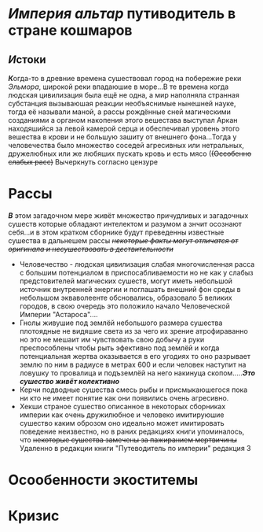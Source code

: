 #  *Империя альтар* путиводитель в стране кошмаров

## *И*стоки

***К***огда-то в древние времена сушествовал город на побережие реки *Эльмора*, широкой реки впадаюшие в море...В те времена когда людская цивилизация была ещё не одна, а мир наполняла странная субстанция вызываюшая реакции необъяснимые нынешней науке, тогда её называли маной, а рассы рождённые сней магическими созданиями а органом накопения этого вешестава выступал Аркан находяшийся за левой камерой серца и обеспечивал уровень этого вешества в крови и не большую зашиту от внешнего фона...Тогда у человечества было множество соседей агресивных или нетральных, дружелюбных или же любяших пускать кровь и есть мясо (~~(Оссобенно слабых расс)~~ Вычеркнуть согласно цензуре

# Рассы
***В*** этом загадочном мере живёт множество причудливых и загадочных сушеств которые обладают интелектом и разумом а знчит осознают себя...и в этом кратком сборнике будут преведенны известные сушества в дальнешем рассы ~~~~*некоторые факты могут отличатся от оригинала и несушествовать в дествительности*~~~~
*  Человечество - людская цивилизация слабая многочисленная расса с большим потенциалом в приспосабливаемости но не как у слабыз предстовителей магических сушеств, могут иметь небольшой источник внутренней энергии и поглашать внешний фон среды в небольшом экваволеенте обсновались, образовало 5 великих городов, в свою очередь это положило начало Человеческой Империи "Астароса"....
* Гнолы живушие под землёй небольшого размера сушества плотоядные не видяшие света из за чего их зрение атрофираванно но это не мешаит им чувствовать свою добычу а руки преспособлены чтобы рыть эфективно под землёй и когда потенциальная жертва оказывается в его угодиях то оно разрывает землю по ним в радиусе в метрах 600 и если человек наступит на ловушку то провалица и подъземлёй на него накинуца скопом.....***Это сушество живёт колективно***
* Керчи подводные сушества смесь рыбы и присмыкаюшегося пока ни кто не имеет понятие как они появились очень агресивно.
* Хекши страное сушество описанное в некоторых сборниках империи как очень дружилюбное и человеко имитируюшие сушество каким оброзом оно идеально может имитировать поведение неизвестно, но в раних редакциях книги упоминалось, что ~~некоторые сушества замечены за пажиранием мертвичины~~ Удаленно в редакции книги "Путеводитель по империи" редакция 3

# Осообенности экоститемы

# Кризис